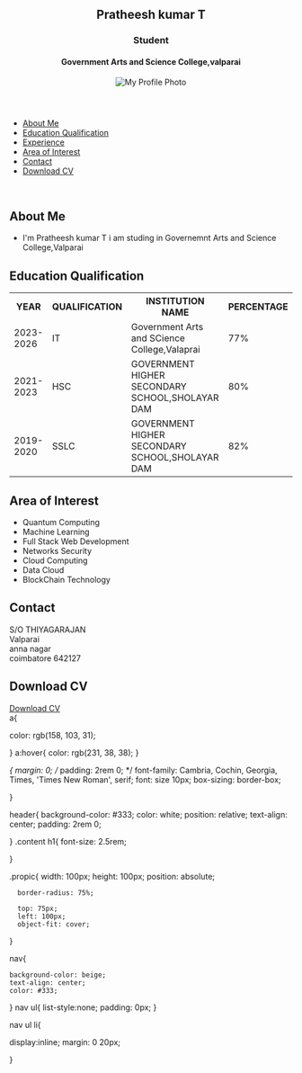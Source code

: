 <!DOCTYPE html>

<html lang="en">

<head>
  <meta charset="UTF-8">
  <meta name="viewport" content="width=device-width, initial-scale=1.0">
  <link rel="icon" type="image/x-icon" href="./favicon.ico">
  <link rel="stylesheet" href="./style.css">
  <title>My Digital Portfolio</title>
</head>
<body>

<header>
  <section>
  <h1>Pratheesh kumar T </h1>
    <h3>Student</h3>
    <h4>Government Arts and Science College,valparai</h4>
  </section>
  <div>
    <img src="./profilepic.jpg" alt="My Profile Photo" class="propic"/>
  </div>
</header>

<nav>
  <ul>
    <li><a href="#about">About Me</a></li>
    <li><a href="#edu">Education Qualification</a> </li>
    <li><a href="#exp">Experience</a></li>
    <li><a href="#interest">Area of Interest</a></li>
    <li> <a href="#contact">Contact</a></li>
    <li><a href="#download">Download CV</a></li>
  </ul>
</nav>

<section id="about">
  <div class="content">
    <br>
  <h2>About Me
  </h2>
  <ul>
    <li>I'm Pratheesh kumar T  i am studing in Governemnt Arts and Science College,Valparai</li>
   
  </ul>
</div>
</section>

<section id="edu">
  <div class="content">
  <h2>Education Qualification
    </h2>

  <table boder="1" cellpadding="10" cellspacing="5" width="90%" class="txtalign">

<tr>
  <th>
    YEAR
  </th>
  <th>
    QUALIFICATION
  </th>
  <th>
    INSTITUTION NAME
  </th>
  <th>
    PERCENTAGE
  </th>
</tr>

<tr>
<td>
  2023-2026
</td>
<td>
  IT
</td>
<td>
  Government Arts and SCience College,Valaprai
</td>
<td>
  77%
</td>
</tr>

<tr>
  <td>
     2021-2023
  </td>
  <td>
    HSC
  </td>
  <td>
    GOVERNMENT HIGHER SECONDARY SCHOOL,SHOLAYAR DAM
  </td>
  <td>
    80%
  </td>
  </tr>
  <tr>
  <td>
     2019-2020

  </td>

  <td>
    SSLC
  </td>
  <td>
    GOVERNMENT HIGHER SECONDARY SCHOOL,SHOLAYAR DAM
  </td>
  <td>
    82%
  </td>
  </tr>

  </table>
  
</div>
</section>


<section id="interest">
  <div class="content">
  <h2>Area of Interest
  </h2>
  <ul>
    <li>Quantum Computing</li>
    <li>Machine Learning</li>
    <li>Full Stack Web Development</li>
    <li>Networks Security</li>
    <li>Cloud Computing</li>
    <li>Data Cloud</li>
    <li>BlockChain Technology</li>
    </ul>
</div>
</section>

<section id="contact">
  <div class="content">
  <h2>Contact
  </h2>
    S/O  THIYAGARAJAN 
    <br>Valparai 
    <br>anna nagar 
    <br>coimbatore 642127
  </div>
</section>

<section id="download">
      <div class="content">

  <h2>Download CV

  </h2>
   <a href="./Cer11.pdf" class="download-button" target="_blank">Download CV</a>
  </div>
</section>

  </body>
</html>
a{

  color: rgb(158, 103, 31);

}
a:hover{
  color: rgb(231, 38, 38);
}

  
  *{
    margin: 0;
    /* padding: 2rem 0; */
    font-family: Cambria, Cochin, Georgia, Times, 'Times New Roman', serif;
    font: size 10px;
    box-sizing: border-box;
    
  }

  header{
    background-color: #333;
    color: white;
    position: relative;
    text-align: center;
    padding: 2rem 0;

  }
  .content h1{
    font-size: 2.5rem;
  
  }

  .propic{
      width: 100px;
      height: 100px;
      position: absolute;

      border-radius: 75%;

      top: 75px;
      left: 100px;
      object-fit: cover;
  }

  nav{
   
    background-color: beige;
    text-align: center;
    color: #333;
   
  }
nav ul{
  list-style:none;
  padding: 0px;
}

nav ul li{

  display:inline;
  margin: 0 20px;
  
}

